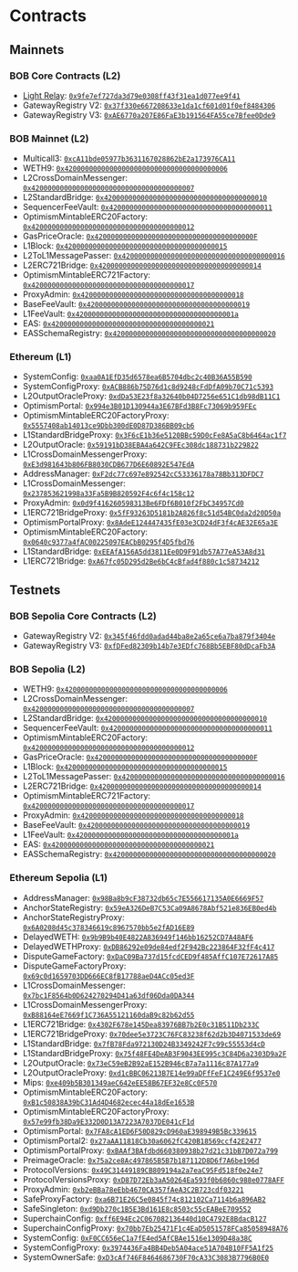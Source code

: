 # Contracts

## Mainnets

### BOB Core Contracts (L2)

- [Light Relay](/learn/builder-guides/relay): [`0x9fe7ef727da3d79e0308ff43f31ea1d077ee9f41`](https://explorer.gobob.xyz/address/0x9fe7ef727da3d79e0308ff43f31ea1d077ee9f41)
- GatewayRegistry V2: [`0x37f330e667208633e1da1cf601d01f0ef8484306`](https://explorer.gobob.xyz/address/0x37f330e667208633e1da1cf601d01f0ef8484306)
- GatewayRegistry V3: [`0xAE6770a207E86FaE3b191564FA55ce7Bfee0Dde9`](https://explorer.gobob.xyz/address/0xAE6770a207E86FaE3b191564FA55ce7Bfee0Dde9)

### BOB Mainnet (L2)

- Multicall3: [`0xcA11bde05977b3631167028862bE2a173976CA11`](https://explorer.gobob.xyz/address/0xcA11bde05977b3631167028862bE2a173976CA11)
- WETH9: [`0x4200000000000000000000000000000000000006`](https://explorer.gobob.xyz/address/0x4200000000000000000000000000000000000006)
- L2CrossDomainMessenger: [`0x4200000000000000000000000000000000000007`](https://explorer.gobob.xyz/address/0x4200000000000000000000000000000000000007)
- L2StandardBridge: [`0x4200000000000000000000000000000000000010`](https://explorer.gobob.xyz/address/0x4200000000000000000000000000000000000010)
- SequencerFeeVault: [`0x4200000000000000000000000000000000000011`](https://explorer.gobob.xyz/address/0x4200000000000000000000000000000000000011)
- OptimismMintableERC20Factory: [`0x4200000000000000000000000000000000000012`](https://explorer.gobob.xyz/address/0x4200000000000000000000000000000000000012)
- GasPriceOracle: [`0x420000000000000000000000000000000000000F`](https://explorer.gobob.xyz/address/0x420000000000000000000000000000000000000F)
- L1Block: [`0x4200000000000000000000000000000000000015`](https://explorer.gobob.xyz/address/0x4200000000000000000000000000000000000015)
- L2ToL1MessagePasser: [`0x4200000000000000000000000000000000000016`](https://explorer.gobob.xyz/address/0x4200000000000000000000000000000000000016)
- L2ERC721Bridge: [`0x4200000000000000000000000000000000000014`](https://explorer.gobob.xyz/address/0x4200000000000000000000000000000000000014)
- OptimismMintableERC721Factory: [`0x4200000000000000000000000000000000000017`](https://explorer.gobob.xyz/address/0x4200000000000000000000000000000000000017)
- ProxyAdmin: [`0x4200000000000000000000000000000000000018`](https://explorer.gobob.xyz/address/0x4200000000000000000000000000000000000018)
- BaseFeeVault: [`0x4200000000000000000000000000000000000019`](https://explorer.gobob.xyz/address/0x4200000000000000000000000000000000000019)
- L1FeeVault: [`0x420000000000000000000000000000000000001a`](https://explorer.gobob.xyz/address/0x420000000000000000000000000000000000001a)
- EAS: [`0x4200000000000000000000000000000000000021`](https://explorer.gobob.xyz/address/0x4200000000000000000000000000000000000021)
- EASSchemaRegistry: [`0x4200000000000000000000000000000000000020`](https://explorer.gobob.xyz/address/0x4200000000000000000000000000000000000020)

### Ethereum (L1)

- SystemConfig: [`0xaa0A1EfD35d6578ea6B5704dbc2c40B36A55B590`](https://etherscan.io/address/0xaa0A1EfD35d6578ea6B5704dbc2c40B36A55B590)
- SystemConfigProxy: [`0xACB886b75D76d1c8d9248cFdDfA09b70C71c5393`](https://etherscan.io/address/0xACB886b75D76d1c8d9248cFdDfA09b70C71c5393)
- L2OutputOracleProxy: [`0xdDa53E23f8a32640b04D7256e651C1db98dB11C1`](https://etherscan.io/address/0xdDa53E23f8a32640b04D7256e651C1db98dB11C1)
- OptimismPortal: [`0x994e3B01D130944a3E67BFd3B8Fc73069b959FEc`](https://etherscan.io/address/0x994e3B01D130944a3E67BFd3B8Fc73069b959FEc)
- OptimismMintableERC20FactoryProxy: [`0x5557408ab14013ce9Dbb300dE0D87D386BB09cb6`](https://etherscan.io/address/0x5557408ab14013ce9Dbb300dE0D87D386BB09cb6)
- L1StandardBridgeProxy: [`0x3F6cE1b36e5120BBc59D0cFe8A5aC8b6464ac1f7`](https://etherscan.io/address/0x3F6cE1b36e5120BBc59D0cFe8A5aC8b6464ac1f7)
- L2OutputOracle: [`0x59191bD38EBA4a642C9FEc308dc188731b229822`](https://etherscan.io/address/0x59191bD38EBA4a642C9FEc308dc188731b229822)
- L1CrossDomainMessengerProxy: [`0xE3d981643b806FB8030CDB677D6E60892E547EdA`](https://etherscan.io/address/0xE3d981643b806FB8030CDB677D6E60892E547EdA)
- AddressManager: [`0xF2dc77c697e892542cC53336178a78Bb313DFDC7`](https://etherscan.io/address/0xF2dc77c697e892542cC53336178a78Bb313DFDC7)
- L1CrossDomainMessenger: [`0x237853621998a33Fa5B9B820592F4c6f4c158c12`](https://etherscan.io/address/0x237853621998a33Fa5B9B820592F4c6f4c158c12)
- ProxyAdmin: [`0x0d9f416260598313Be6FDf6B010f2FbC34957Cd0`](https://etherscan.io/address/0x0d9f416260598313Be6FDf6B010f2FbC34957Cd0)
- L1ERC721BridgeProxy: [`0x5fF93263D5181b2A826f8c51d54BC0da2d20D50a`](https://etherscan.io/address/0x5fF93263D5181b2A826f8c51d54BC0da2d20D50a)
- OptimismPortalProxy: [`0x8AdeE124447435fE03e3CD24dF3f4cAE32E65a3E`](https://etherscan.io/address/0x8AdeE124447435fE03e3CD24dF3f4cAE32E65a3E)
- OptimismMintableERC20Factory: [`0x0640c9377a4fAC00225097EACbB0295f4D5fbd76`](https://etherscan.io/address/0x0640c9377a4fAC00225097EACbB0295f4D5fbd76)
- L1StandardBridge: [`0xEEAfA156A5dd3811Ee0D9F91db57A77eA53A8d31`](https://etherscan.io/address/0xEEAfA156A5dd3811Ee0D9F91db57A77eA53A8d31)
- L1ERC721Bridge: [`0xA67fc05D295d2Be6bC4cBfad4f880c1c58734212`](https://etherscan.io/address/0xA67fc05D295d2Be6bC4cBfad4f880c1c58734212)

## Testnets

### BOB Sepolia Core Contracts (L2)

<!--TODO: Add Sepolia Light Relay address-->
<!-- - [Light Relay](/learn/builder-guides/relay): [``]() -->

- GatewayRegistry V2: [`0x345f46fdd0adad44ba8e2a65ce6a7ba879f3404e`](https://bob-sepolia.explorer.gobob.xyz/address/0x345f46fdd0adad44ba8e2a65ce6a7ba879f3404e)
- GatewayRegistry V3: [`0xfDFed82309b14b7e3EDfc768Bb5EBF80dDcaFb3A`](https://bob-sepolia.explorer.gobob.xyz/address/0xfDFed82309b14b7e3EDfc768Bb5EBF80dDcaFb3A)

### BOB Sepolia (L2)

- WETH9: [`0x4200000000000000000000000000000000000006`](https://bob-sepolia.explorer.gobob.xyz/address/0x4200000000000000000000000000000000000006)
- L2CrossDomainMessenger: [`0x4200000000000000000000000000000000000007`](https://bob-sepolia.explorer.gobob.xyz/address/0x4200000000000000000000000000000000000007)
- L2StandardBridge: [`0x4200000000000000000000000000000000000010`](https://bob-sepolia.explorer.gobob.xyz/address/0x4200000000000000000000000000000000000010)
- SequencerFeeVault: [`0x4200000000000000000000000000000000000011`](https://bob-sepolia.explorer.gobob.xyz/address/0x4200000000000000000000000000000000000011)
- OptimismMintableERC20Factory: [`0x4200000000000000000000000000000000000012`](https://bob-sepolia.explorer.gobob.xyz/address/0x4200000000000000000000000000000000000012)
- GasPriceOracle: [`0x420000000000000000000000000000000000000F`](https://bob-sepolia.explorer.gobob.xyz/address/0x420000000000000000000000000000000000000F)
- L1Block: [`0x4200000000000000000000000000000000000015`](https://bob-sepolia.explorer.gobob.xyz/address/0x4200000000000000000000000000000000000015)
- L2ToL1MessagePasser: [`0x4200000000000000000000000000000000000016`](https://bob-sepolia.explorer.gobob.xyz/address/0x4200000000000000000000000000000000000016)
- L2ERC721Bridge: [`0x4200000000000000000000000000000000000014`](https://bob-sepolia.explorer.gobob.xyz/address/0x4200000000000000000000000000000000000014)
- OptimismMintableERC721Factory: [`0x4200000000000000000000000000000000000017`](https://bob-sepolia.explorer.gobob.xyz/address/0x4200000000000000000000000000000000000017)
- ProxyAdmin: [`0x4200000000000000000000000000000000000018`](https://bob-sepolia.explorer.gobob.xyz/address/0x4200000000000000000000000000000000000018)
- BaseFeeVault: [`0x4200000000000000000000000000000000000019`](https://bob-sepolia.explorer.gobob.xyz/address/0x4200000000000000000000000000000000000019)
- L1FeeVault: [`0x420000000000000000000000000000000000001a`](https://bob-sepolia.explorer.gobob.xyz/address/0x420000000000000000000000000000000000001a)
- EAS: [`0x4200000000000000000000000000000000000021`](https://bob-sepolia.explorer.gobob.xyz/address/0x4200000000000000000000000000000000000021)
- EASSchemaRegistry: [`0x4200000000000000000000000000000000000020`](https://bob-sepolia.explorer.gobob.xyz/address/0x4200000000000000000000000000000000000020)

### Ethereum Sepolia (L1)

- AddressManager: [`0x98Ba8b9cF38732db65c7E556617135A0E6669F57`](https://sepolia.etherscan.io/address/0x98Ba8b9cF38732db65c7E556617135A0E6669F57)
- AnchorStateRegistry: [`0x59eA326DeB7C53Ca09A8678Abf521e836EB0ed4b`](https://sepolia.etherscan.io/address/0x59eA326DeB7C53Ca09A8678Abf521e836EB0ed4b)
- AnchorStateRegistryProxy: [`0x6A0208d45c378346619c8967570bb5e2fAD16E89`](https://sepolia.etherscan.io/address/0x6A0208d45c378346619c8967570bb5e2fAD16E89)
- DelayedWETH: [`0x9b9B9b40E4822A836949f146bb16252CD7A48AF6`](https://sepolia.etherscan.io/address/0x9b9B9b40E4822A836949f146bb16252CD7A48AF6)
- DelayedWETHProxy: [`0xDB86292e09de84edf2F942Bc223864F32fF4c417`](https://sepolia.etherscan.io/address/0xDB86292e09de84edf2F942Bc223864F32fF4c417)
- DisputeGameFactory: [`0xDaC09Ba737d15fcdCED9f485AffC107E72617A85`](https://sepolia.etherscan.io/address/0xDaC09Ba737d15fcdCED9f485AffC107E72617A85)
- DisputeGameFactoryProxy: [`0x69c0d1659703DD666EC8fB17788aeD4ACc05ed3F`](https://sepolia.etherscan.io/address/0x69c0d1659703DD666EC8fB17788aeD4ACc05ed3F)
- L1CrossDomainMessenger: [`0x7bc1F8564b0D624270294D41a63df06Dda0DA344`](https://sepolia.etherscan.io/address/0x7bc1F8564b0D624270294D41a63df06Dda0DA344)
- L1CrossDomainMessengerProxy: [`0xB88164eE7669f1C736A55121160daB9c82b62d55`](https://sepolia.etherscan.io/address/0xB88164eE7669f1C736A55121160daB9c82b62d55)
- L1ERC721Bridge: [`0x4302F678e145Dea83976BB7b2E0c31B511Db233C`](https://sepolia.etherscan.io/address/0x4302F678e145Dea83976BB7b2E0c31B511Db233C)
- L1ERC721BridgeProxy: [`0x70dee5e3723C76FC83238f62d2b3D4071533de69`](https://sepolia.etherscan.io/address/0x70dee5e3723C76FC83238f62d2b3D4071533de69)
- L1StandardBridge: [`0x7fB78Fda972130D24B3349242F7c99c55553d4cD`](https://sepolia.etherscan.io/address/0x7fB78Fda972130D24B3349242F7c99c55553d4cD)
- L1StandardBridgeProxy: [`0x75f48FE4DeAB3F9043EE995c3C84D6a2303D9a2F`](https://sepolia.etherscan.io/address/0x75f48FE4DeAB3F9043EE995c3C84D6a2303D9a2F)
- L2OutputOracle: [`0x73eC59eB2B92aE152B946cB7a7a1116c87A177a9`](https://sepolia.etherscan.io/address/0x73eC59eB2B92aE152B946cB7a7a1116c87A177a9)
- L2OutputOracleProxy: [`0xd1cBBC06213B7E14e99aDFfFeF1C249E6f9537e0`](https://sepolia.etherscan.io/address/0xd1cBBC06213B7E14e99aDFfFeF1C249E6f9537e0)
- Mips: [`0xe409b5B301349aeC642eEE58B67EF32e8Cc0F570`](https://sepolia.etherscan.io/address/0xe409b5B301349aeC642eEE58B67EF32e8Cc0F570)
- OptimismMintableERC20Factory: [`0xB1c50838A39bC31Ad4D4682ecec44a18dEe1653B`](https://sepolia.etherscan.io/address/0xB1c50838A39bC31Ad4D4682ecec44a18dEe1653B)
- OptimismMintableERC20FactoryProxy: [`0x57e99fb38Da9E332D0D13A7223A7037DE041cF1d`](https://sepolia.etherscan.io/address/0x57e99fb38Da9E332D0D13A7223A7037DE041cF1d)
- OptimismPortal: [`0x7FA8cA1ED6F50D829cD960aE398949B5Bc339615`](https://sepolia.etherscan.io/address/0x7FA8cA1ED6F50D829cD960aE398949B5Bc339615)
- OptimismPortal2: [`0x27aAA11818Cb30a6062fC420B18569ccf42E2477`](https://sepolia.etherscan.io/address/0x27aAA11818Cb30a6062fC420B18569ccf42E2477)
- OptimismPortalProxy: [`0xBAAf3BAfdbd660380938b27d21c31bB7D072a799`](https://sepolia.etherscan.io/address/0xBAAf3BAfdbd660380938b27d21c31bB7D072a799)
- PreimageOracle: [`0x75a2ce8Ac497865B5B7b187112D8D6f7A6be196d`](https://sepolia.etherscan.io/address/0x75a2ce8Ac497865B5B7b187112D8D6f7A6be196d)
- ProtocolVersions: [`0x49C31449189CB809194a2a7eaC95Fd518f0e24e7`](https://sepolia.etherscan.io/address/0x49C31449189CB809194a2a7eaC95Fd518f0e24e7)
- ProtocolVersionsProxy: [`0xD87D72Eb3aA50264Ea593f0b6860c988e0778AFF`](https://sepolia.etherscan.io/address/0xD87D72Eb3aA50264Ea593f0b6860c988e0778AFF)
- ProxyAdmin: [`0xb2eBBa78eEbb4670CA357fAeA3C2B723cdf03221`](https://sepolia.etherscan.io/address/0xb2eBBa78eEbb4670CA357fAeA3C2B723cdf03221)
- SafeProxyFactory: [`0xa6B71E26C5e0845f74c812102Ca7114b6a896AB2`](https://sepolia.etherscan.io/address/0xa6B71E26C5e0845f74c812102Ca7114b6a896AB2)
- SafeSingleton: [`0xd9Db270c1B5E3Bd161E8c8503c55cEABeE709552`](https://sepolia.etherscan.io/address/0xd9Db270c1B5E3Bd161E8c8503c55cEABeE709552)
- SuperchainConfig: [`0xff6E94Ec2C067082136440d10C4792E8BdacB127`](https://sepolia.etherscan.io/address/0xff6E94Ec2C067082136440d10C4792E8BdacB127)
- SuperchainConfigProxy: [`0x70bb7Eb25471F1c4EaD5051578FCa85058948A76`](https://sepolia.etherscan.io/address/0x70bb7Eb25471F1c4EaD5051578FCa85058948A76)
- SystemConfig: [`0xF0CC656eC1a7fE4ed5AfCBAe1516e1309D48a38C`](https://sepolia.etherscan.io/address/0xF0CC656eC1a7fE4ed5AfCBAe1516e1309D48a38C)
- SystemConfigProxy: [`0x3974436Fa4BB4Deb5A04ace51A704B10FF5A1f25`](https://sepolia.etherscan.io/address/0x3974436Fa4BB4Deb5A04ace51A704B10FF5A1f25)
- SystemOwnerSafe: [`0xD3cAf746F8464686730F70cA33C3083B7796B0E0`](https://sepolia.etherscan.io/address/0xD3cAf746F8464686730F70cA33C3083B7796B0E0)

